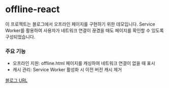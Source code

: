 # offline-react

이 프로젝트는 블로그에서 오프라인 페이지를 구현하기 위한 데모입니다.
Service Worker를 활용하여 사용자가 네트워크 연결이 끊겼을 때도 페이지를 확인할 수 있도록 구성되었습니다.

### 주요 기능

- 오프라인 지원: offline.html 페이지를 캐싱하여 네트워크 연결이 없을 때 표시
- 캐시 관리: Service Worker 활성화 시 이전 버전 캐시 제거

<a href="https://velog.io/@kimkh05/service-worker#service-worker-lifecycle">블로그 URL</a>
